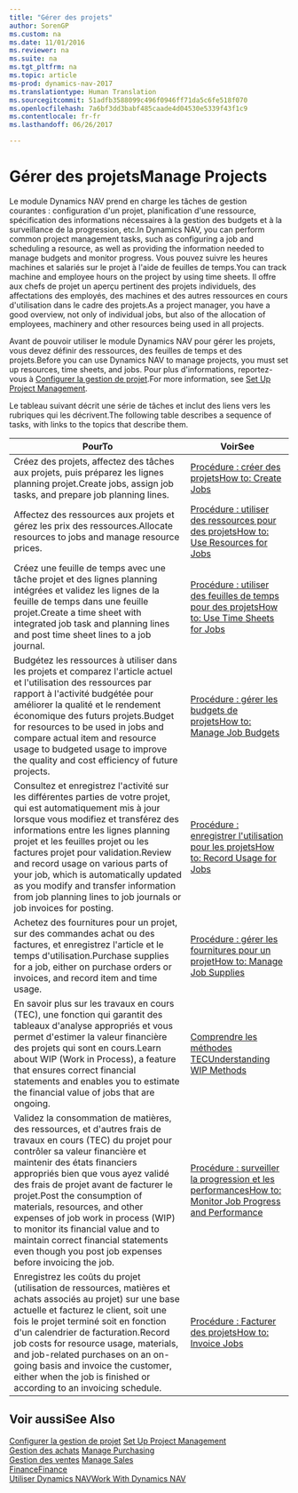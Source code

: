 ```yaml
---
title: "Gérer des projets"
author: SorenGP
ms.custom: na
ms.date: 11/01/2016
ms.reviewer: na
ms.suite: na
ms.tgt_pltfrm: na
ms.topic: article
ms-prod: dynamics-nav-2017
ms.translationtype: Human Translation
ms.sourcegitcommit: 51adfb3588099c496f0946ff71da5c6fe518f070
ms.openlocfilehash: 7a6bf3dd3babf485caade4d04530e5339f43f1c9
ms.contentlocale: fr-fr
ms.lasthandoff: 06/26/2017

---
```


# <a name="manage-projects"></a><span data-ttu-id="913d1-102">Gérer des projets</span><span class="sxs-lookup"><span data-stu-id="913d1-102">Manage Projects</span></span>
<span data-ttu-id="913d1-103">Le module Dynamics NAV prend en charge les tâches de gestion courantes : configuration d'un projet, planification d'une ressource, spécification des informations nécessaires à la gestion des budgets et à la surveillance de la progression, etc.</span><span class="sxs-lookup"><span data-stu-id="913d1-103">In Dynamics NAV, you can perform common project management tasks, such as configuring a job and scheduling a resource, as well as providing the information needed to manage budgets and monitor progress.</span></span> <span data-ttu-id="913d1-104">Vous pouvez suivre les heures machines et salariés sur le projet à l'aide de feuilles de temps.</span><span class="sxs-lookup"><span data-stu-id="913d1-104">You can track machine and employee hours on the project by using time sheets.</span></span> <span data-ttu-id="913d1-105">Il offre aux chefs de projet un aperçu pertinent des projets individuels, des affectations des employés, des machines et des autres ressources en cours d'utilisation dans le cadre des projets.</span><span class="sxs-lookup"><span data-stu-id="913d1-105">As a project manager, you have a good overview, not only of individual jobs, but also of the allocation of employees, machinery and other resources being used in all projects.</span></span>

<span data-ttu-id="913d1-106">Avant de pouvoir utiliser le module Dynamics NAV pour gérer les projets, vous devez définir des ressources, des feuilles de temps et des projets.</span><span class="sxs-lookup"><span data-stu-id="913d1-106">Before you can use Dynamics NAV to manage projects, you must set up resources, time sheets, and jobs.</span></span> <span data-ttu-id="913d1-107">Pour plus d'informations, reportez-vous à [Configurer la gestion de projet](projects-setup-projects.md).</span><span class="sxs-lookup"><span data-stu-id="913d1-107">For more information, see [Set Up Project Management](projects-setup-projects.md).</span></span>  

<span data-ttu-id="913d1-108">Le tableau suivant décrit une série de tâches et inclut des liens vers les rubriques qui les décrivent.</span><span class="sxs-lookup"><span data-stu-id="913d1-108">The following table describes a sequence of tasks, with links to the topics that describe them.</span></span>

|<span data-ttu-id="913d1-109">Pour</span><span class="sxs-lookup"><span data-stu-id="913d1-109">To</span></span> |<span data-ttu-id="913d1-110">Voir</span><span class="sxs-lookup"><span data-stu-id="913d1-110">See</span></span> |
|---|----|
|<span data-ttu-id="913d1-111">Créez des projets, affectez des tâches aux projets, puis préparez les lignes planning projet.</span><span class="sxs-lookup"><span data-stu-id="913d1-111">Create jobs, assign job tasks, and prepare job planning lines.</span></span>|[<span data-ttu-id="913d1-112">Procédure : créer des projets</span><span class="sxs-lookup"><span data-stu-id="913d1-112">How to: Create Jobs</span></span>](projects-how-create-jobs.md)|
|<span data-ttu-id="913d1-113">Affectez des ressources aux projets et gérez les prix des ressources.</span><span class="sxs-lookup"><span data-stu-id="913d1-113">Allocate resources to jobs and manage resource prices.</span></span>|[<span data-ttu-id="913d1-114">Procédure : utiliser des ressources pour des projets</span><span class="sxs-lookup"><span data-stu-id="913d1-114">How to: Use Resources for Jobs</span></span>](projects-how-use-resources.md)|
|<span data-ttu-id="913d1-115">Créez une feuille de temps avec une tâche projet et des lignes planning intégrées et validez les lignes de la feuille de temps dans une feuille projet.</span><span class="sxs-lookup"><span data-stu-id="913d1-115">Create a time sheet with integrated job task and planning lines and post time sheet lines to a job journal.</span></span>|[<span data-ttu-id="913d1-116">Procédure : utiliser des feuilles de temps pour des projets</span><span class="sxs-lookup"><span data-stu-id="913d1-116">How to: Use Time Sheets for Jobs</span></span>](projects-how-use-time-sheets.md)|
|<span data-ttu-id="913d1-117">Budgétez les ressources à utiliser dans les projets et comparez l'article actuel et l'utilisation des ressources par rapport à l'activité budgétée pour améliorer la qualité et le rendement économique des futurs projets.</span><span class="sxs-lookup"><span data-stu-id="913d1-117">Budget for resources to be used in jobs and compare actual item and resource usage to budgeted usage to improve the quality and cost efficiency of future projects.</span></span>|[<span data-ttu-id="913d1-118">Procédure : gérer les budgets de projets</span><span class="sxs-lookup"><span data-stu-id="913d1-118">How to: Manage Job Budgets</span></span>](projects-how-manage-budgets.md)|
|<span data-ttu-id="913d1-119">Consultez et enregistrez l'activité sur les différentes parties de votre projet, qui est automatiquement mis à jour lorsque vous modifiez et transférez des informations entre les lignes planning projet et les feuilles projet ou les factures projet pour validation.</span><span class="sxs-lookup"><span data-stu-id="913d1-119">Review and record usage on various parts of your job, which is automatically updated as you modify and transfer information from job planning lines to job journals or job invoices for posting.</span></span>|[<span data-ttu-id="913d1-120">Procédure : enregistrer l'utilisation pour les projets</span><span class="sxs-lookup"><span data-stu-id="913d1-120">How to: Record Usage for Jobs</span></span>](projects-how-record-job-usage.md)|
|<span data-ttu-id="913d1-121">Achetez des fournitures pour un projet, sur des commandes achat ou des factures, et enregistrez l'article et le temps d'utilisation.</span><span class="sxs-lookup"><span data-stu-id="913d1-121">Purchase supplies for a job, either on purchase orders or invoices, and record item and time usage.</span></span>|[<span data-ttu-id="913d1-122">Procédure : gérer les fournitures pour un projet</span><span class="sxs-lookup"><span data-stu-id="913d1-122">How to: Manage Job Supplies</span></span>](projects-how-manage-project-supplies.md)|
|<span data-ttu-id="913d1-123">En savoir plus sur les travaux en cours (TEC), une fonction qui garantit des tableaux d'analyse appropriés et vous permet d'estimer la valeur financière des projets qui sont en cours.</span><span class="sxs-lookup"><span data-stu-id="913d1-123">Learn about WIP (Work in Process), a feature that ensures correct financial statements and enables you to estimate the financial value of jobs that are ongoing.</span></span>|[<span data-ttu-id="913d1-124">Comprendre les méthodes TEC</span><span class="sxs-lookup"><span data-stu-id="913d1-124">Understanding WIP Methods</span></span>](projects-understanding-wip.md)|
|<span data-ttu-id="913d1-125">Validez la consommation de matières, des ressources, et d'autres frais de travaux en cours (TEC) du projet pour contrôler sa valeur financière et maintenir des états financiers appropriés bien que vous ayez validé des frais de projet avant de facturer le projet.</span><span class="sxs-lookup"><span data-stu-id="913d1-125">Post the consumption of materials, resources, and other expenses of job work in process (WIP) to monitor its financial value and to maintain correct financial statements even though you post job expenses before invoicing the job.</span></span>|[<span data-ttu-id="913d1-126">Procédure : surveiller la progression et les performances</span><span class="sxs-lookup"><span data-stu-id="913d1-126">How to: Monitor Job Progress and Performance</span></span>](projects-how-monitor-progress-performance.md)|
|<span data-ttu-id="913d1-127">Enregistrez les coûts du projet (utilisation de ressources, matières et achats associés au projet) sur une base actuelle et facturez le client, soit une fois le projet terminé soit en fonction d'un calendrier de facturation.</span><span class="sxs-lookup"><span data-stu-id="913d1-127">Record job costs for resource usage, materials, and job-related purchases on an on-going basis and invoice the customer, either when the job is finished or according to an invoicing schedule.</span></span>|[<span data-ttu-id="913d1-128">Procédure : Facturer des projets</span><span class="sxs-lookup"><span data-stu-id="913d1-128">How to: Invoice Jobs</span></span>](projects-how-invoice-jobs.md)|

## <a name="see-also"></a><span data-ttu-id="913d1-129">Voir aussi</span><span class="sxs-lookup"><span data-stu-id="913d1-129">See Also</span></span>
<span data-ttu-id="913d1-130">[Configurer la gestion de projet](projects-setup-projects.md)  </span><span class="sxs-lookup"><span data-stu-id="913d1-130">[Set Up Project Management](projects-setup-projects.md)  </span></span>  
<span data-ttu-id="913d1-131">[Gestion des achats](purchasing-manage-purchasing.md)       </span><span class="sxs-lookup"><span data-stu-id="913d1-131">[Manage Purchasing](purchasing-manage-purchasing.md)       </span></span>  
<span data-ttu-id="913d1-132">[Gestion des ventes](sales-manage-sales.md)  </span><span class="sxs-lookup"><span data-stu-id="913d1-132">[Manage Sales](sales-manage-sales.md)  </span></span>  
[<span data-ttu-id="913d1-133">Finance</span><span class="sxs-lookup"><span data-stu-id="913d1-133">Finance</span></span>](finance-setup.md)  
[<span data-ttu-id="913d1-134">Utiliser Dynamics NAV</span><span class="sxs-lookup"><span data-stu-id="913d1-134">Work With Dynamics NAV</span></span>](ui-work-product.md)  


